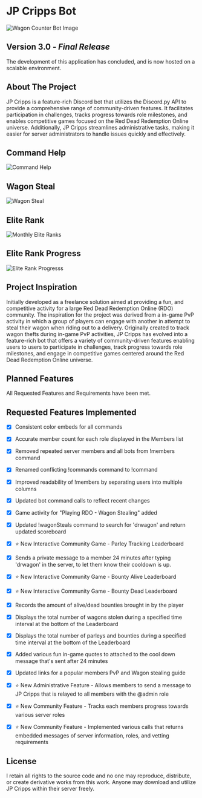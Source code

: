 # JP Cripps Bot
![Wagon Counter Bot Image](https://user-images.githubusercontent.com/43221618/130929520-c6de4482-474a-4030-883e-e1797cbd7531.PNG)


## Version 3.0 - *Final Release*
The development of this application has concluded, and is now hosted on a scalable environment.


## About The Project
JP Cripps is a feature-rich Discord bot that utilizes the Discord.py API to provide a comprehensive range of community-driven features. It facilitates participation in challenges, tracks progress towards role milestones, and enables competitive games focused on the Red Dead Redemption Online universe. Additionally, JP Cripps streamlines administrative tasks, making it easier for server administrators to handle issues quickly and effectively.

## Command Help
![Command  Help](https://user-images.githubusercontent.com/43221618/226866118-b5e7c335-103b-4c1f-a7c8-39aefcbec613.png)

## Wagon Steal
![Wagon Steal](https://user-images.githubusercontent.com/43221618/226920059-f11a21fb-d010-4a7c-8324-600448a3fee7.png)

## Elite Rank
![Monthly Elite Ranks](https://user-images.githubusercontent.com/43221618/226919727-e2488e79-46f7-4a42-bbd3-dec89fd3697f.png)

## Elite Rank Progress
![Elite Rank Progresss](https://user-images.githubusercontent.com/43221618/226870189-9b2642d5-54aa-4493-9c27-9954576685d6.png)


## Project Inspiration
Initially developed as a freelance solution aimed at providing a fun, and competitive activity for a large Red Dead Redemption Online (RDO) community. The inspiration for the project was derived from a in-game PvP activity in which a group of players can engage with another in attempt to steal their wagon when riding out to a delivery. Originally created to track wagon thefts during in-game PvP activities, JP Cripps has evolved into a feature-rich bot that offers a variety of community-driven features enabling users to users to participate in challenges, track progress towards role milestones, and engage in competitive games centered around the Red Dead Redemption Online universe.


## Planned Features
All Requested Features and Requirements have been met.


## Requested Features Implemented
- [x] Consistent color embeds for all commands
- [x] Accurate member count for each role displayed in the Members list
- [x] Removed repeated server members and all bots from !members command
- [x] Renamed conflicting !commands command to !command
- [x] Improved readability of !members by separating users into multiple columns
- [x] Updated bot command calls to reflect recent changes
- [x] Game activity for "Playing RDO - Wagon Stealing" added
- [x] Updated !wagonSteals command to search for 'drwagon' and return updated scoreboard
- [X] ⭐ New Interactive Community Game - Parley Tracking Leaderboard
- [X] Sends a private message to a member 24 minutes after typing 'drwagon' in the server, to let them know their cooldown is up.
- [X] ⭐ New Interactive Community Game - Bounty Alive Leaderboard
- [X] ⭐ New Interactive Community Game - Bounty Dead Leaderboard
- [X] Records the amount of alive/dead bounties brought in by the player
- [X] Displays the total number of wagons stolen during a specified time interval at the bottom of the Leaderboard
- [X] Displays the total number of parleys and bounties during a specified time interval at the bottom of the Leaderboard
- [X] Added various fun in-game quotes to attached to the cool down message that's sent after 24 minutes
- [X] Updated links for a popular members PvP and Wagon stealing guide
- [X] ⭐ New Administrative Feature - Allows members to send a message to JP Cripps that is relayed to all members with the @admin role
- [X] ⭐ New Community Feature - Tracks each members progress towards various server roles
- [X] ⭐ New Community Feature - Implemented various calls that returns embedded messages of server information, roles, and vetting requirements


## License
I retain all rights to the source code and no one may reproduce, distribute, or create derivative works from this work. Anyone may download and utilize JP Cripps within their server freely.
